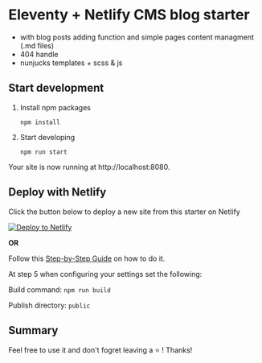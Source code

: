 # Eleventy + Netlify CMS blog starter

- with blog posts adding function and simple pages content managment (.md files)
- 404 handle
- nunjucks templates + scss & js

## Start development

1. Install npm packages

	`npm install`

2.  Start developing

	`npm run start`

Your site is now running at http://localhost:8080.

## Deploy with Netlify

Click the button below to deploy a new site from this starter on Netlify

[![Deploy to Netlify](https://www.netlify.com/img/deploy/button.svg)](https://app.netlify.com/start/deploy?repository=https://github.com/0adk/11ty-netlify-starter&stack=cms)

**OR**

Follow this [Step-by-Step Guide](http://https://www.netlify.com/blog/2016/09/29/a-step-by-step-guide-deploying-on-netlify/ "Step-by-Step Guide") on how to do it.

At step 5 when configuring your settings set the following:

Build command: `npm run build`

Publish directory: `public`



## Summary

Feel free to use it and don't fogret leaving a ⭐ !
Thanks!

